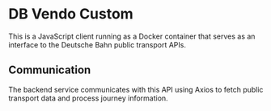 # DB Vendo Custom

This is a JavaScript client running as a Docker container that serves as an interface to the Deutsche Bahn public transport APIs.

## Communication

The backend service communicates with this API using Axios to fetch public transport data and process journey information.
